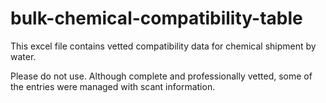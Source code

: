 # bulk-chemical-compatibility-table

This excel file contains vetted compatibility data for chemical shipment by water.

Please do not use. Although complete and professionally vetted, some of the entries were managed with scant information.
